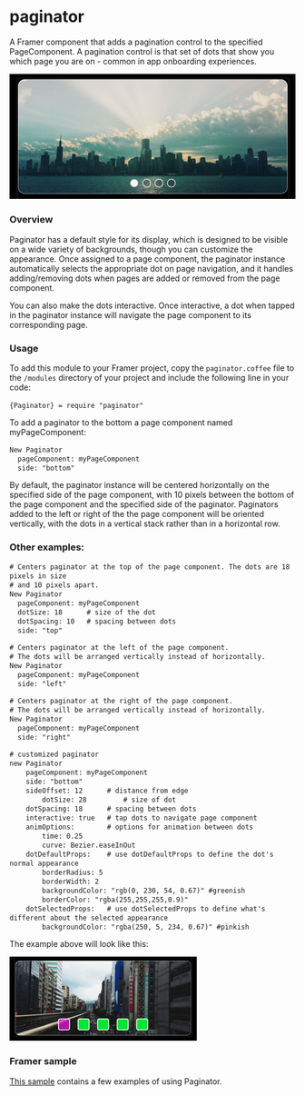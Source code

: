 # paginator
A Framer component that adds a pagination control to the specified PageComponent. A pagination control is that set of dots that show you which page you are on - common in app onboarding experiences.

![Paginator Image](/readme_images/paginator_example.png?raw=true "Paginator Image")

### Overview

Paginator has a default style for its display, which is designed to be visible on a wide variety of backgrounds, though you can customize the appearance. Once assigned to a page component, the paginator instance automatically selects the appropriate dot on page navigation, and it handles adding/removing dots when pages are added or removed from the page component.

You can also make the dots interactive. Once interactive, a dot when tapped in the paginator instance will navigate the page component to its corresponding page.

### Usage

To add this module to your Framer project, copy the `paginator.coffee` file to the `/modules` directory of your project and include the following line in your code:

`{Paginator} = require "paginator"`

To add a paginator to the bottom a page component named myPageComponent:
```
New Paginator
  pageComponent: myPageComponent
  side: "bottom"
```
By default, the paginator instance will be centered horizontally on the specified side of the page component, with 10 pixels between the bottom of the page component and the specified side of the paginator. Paginators added to the left or right of the the page component will be oriented vertically, with the dots in a vertical stack rather than in a horizontal row.

### Other examples:
```
# Centers paginator at the top of the page component. The dots are 18 pixels in size
# and 10 pixels apart.
New Paginator
  pageComponent: myPageComponent
  dotSize: 18      # size of the dot
  dotSpacing: 10   # spacing between dots
  side: "top" 
```
```
# Centers paginator at the left of the page component. 
# The dots will be arranged vertically instead of horizontally.
New Paginator
  pageComponent: myPageComponent
  side: "left"
```
```
# Centers paginator at the right of the page component. 
# The dots will be arranged vertically instead of horizontally.
New Paginator
  pageComponent: myPageComponent
  side: "right"
```
```
# customized paginator
new Paginator
	pageComponent: myPageComponent
	side: "bottom"
	sideOffset: 12      # distance from edge
        dotSize: 28         # size of dot
	dotSpacing: 18      # spacing between dots
	interactive: true   # tap dots to navigate page component
	animOptions:        # options for animation between dots
		time: 0.25
		curve: Bezier.easeInOut
	dotDefaultProps:    # use dotDefaultProps to define the dot's normal appearance
		borderRadius: 5
		borderWidth: 2
		backgroundColor: "rgb(0, 230, 54, 0.67)" #greenish
		borderColor: "rgba(255,255,255,0.9)"
	dotSelectedProps:   # use dotSelectedProps to define what's different about the selected appearance	
		backgroundColor: "rgba(250, 5, 234, 0.67)" #pinkish
  ```
  The example above will look like this:
  
  ![Custom Image](/readme_images/custom_example.png?raw=true "Custom Image")
  
  ### Framer sample
  [This sample](https://framer.cloud/cNoet) contains a few examples of using Paginator.
